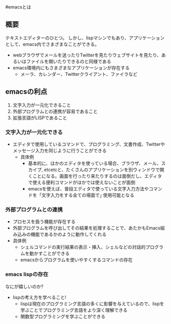 #emacsとは

## 概要

テキストエディターのひとつ。
しかし、lispマシンでもあり、アプリケーションとして、emacs内でさまざまなことができる。
- webブラウザでメールを送ったりTwitterを見たりウェブサイトを見たり、あるいはファイルを開いたりできるのと同様である
- emacs環境内にもさまざまなアプリケーションが存在する
  - メーラ、カレンダー、Twitterクライアント、ファイラなど

## emacsの利点

1. 文字入力が一元化できること
2. 外部プログラムとの連携が容易であること
3. 拡張言語がLISPであること

### 文字入力が一元化できる

- エディタで使用しているコマンドで、プログラミング、文書作成、Twitterやメッセージ入力を同じように行うことができる
  - 具体例
    - 基本的に、ほかのエディタを使っている場合、ブラウザ、メール、スカイプ, etcetcと、たくさんのアプリケーションを別ウィンドウで開くことになる。画面を行ったり来たりするのは面倒だし、エディタで使える便利コマンドがほかでは使えないことが面倒
    - emacsを使えば、普段エディタで使っている文字入力方法やコマンドを「文字入力をする全ての場面で｣ 使用可能となる

### 外部プログラムとの連携

- プロセスを扱う機能が存在する
- 外部プログラムを呼び出してその結果を処理することで、あたかもEmacs組み込みの機能であるかのように動作してくれる
- 具体例
  - シェルコマンドの実行結果の表示・挿入、シェルなどの対話的プログラムを動かすことができる
  - emacsからプログラムを使いやすくするコマンドの存在

### emacs lispの存在

なにが嬉しいのか?
- lispの考え方を学べること!
  - lispは現在のプログラミング言語の多くに影響を与えているので、lispを学ぶことでプログラミング言語をより深く理解できる
  - 関数型プログラミングを学ぶことができる




